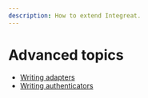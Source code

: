```yaml
---
description: How to extend Integreat.
---
```


# Advanced topics

* [Writing adapters](writing-adapters/)
* [Writing authenticators](writing-authenticators.md)



